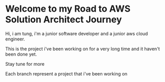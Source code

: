 # Welcome to my Road to AWS Solution Architect Journey

Hi, i am tung, i'm a junior software developer and a junior aws cloud engineer.

This is the project i've been working on for a very long time and it haven't been done yet.

Stay tune for more

Each branch represent a project that i've been working on
